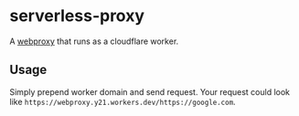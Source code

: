 # serverless-proxy
A [webproxy](https://webproxy.y21.workers.dev) that runs as a cloudflare worker.

## Usage
Simply prepend worker domain and send request. Your request could look like `https://webproxy.y21.workers.dev/https://google.com`.